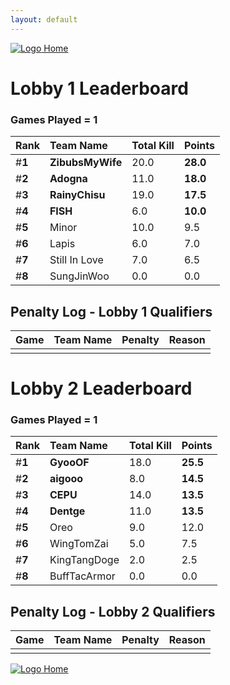 ```yaml
---
layout: default
---
```


[ ![Logo](https://kanziebub.github.io/ProjectSEA/assets/images/bullet_rev.png) Home](https://kanziebub.github.io/ProjectSEA/)

# **Lobby 1 Leaderboard**

### Games Played = 1

|  Rank  | Team Name             | Total Kill | **Points** |
|:-------|:----------------------|:-----------|:-----------|
| #**1** | **ZibubsMyWife** | 20.0 | **28.0** | 
| #**2** | **Adogna** | 11.0 | **18.0** | 
| #**3** | **RainyChisu** | 19.0 | **17.5** | 
| #**4** | **FISH** | 6.0 | **10.0** | 
| #**5** | Minor | 10.0 | 9.5 | 
| #**6** | Lapis | 6.0 | 7.0 | 
| #**7** | Still In Love | 7.0 | 6.5 | 
| #**8** | SungJinWoo | 0.0 | 0.0 | 
 

## Penalty Log - Lobby 1 Qualifiers

|  Game  | Team Name | Penalty | Reason                |
|:-------|:----------|:--------|:----------------------| 
|  |  |  |  |

# **Lobby 2 Leaderboard**

### Games Played = 1

|  Rank  | Team Name             | Total Kill | **Points** |
|:-------|:----------------------|:-----------|:-----------|
| #**1** | **GyooOF** | 18.0 | **25.5** | 
| #**2** | **aigooo** | 8.0 | **14.5** | 
| #**3** | **CEPU** | 14.0 | **13.5** | 
| #**4** | **Dentge** | 11.0 | **13.5** | 
| #**5** | Oreo | 9.0 | 12.0 | 
| #**6** | WingTomZai | 5.0 | 7.5 | 
| #**7** | KingTangDoge | 2.0 | 2.5 | 
| #**8** | BuffTacArmor | 0.0 | 0.0 | 
 

## Penalty Log - Lobby 2 Qualifiers

|  Game  | Team Name | Penalty | Reason                |
|:-------|:----------|:--------|:----------------------| 
|  |  |  |  |

[ ![Logo](https://kanziebub.github.io/ProjectSEA/assets/images/bullet_rev.png) Home](https://kanziebub.github.io/ProjectSEA/)
